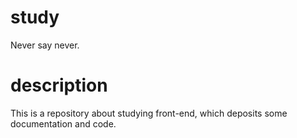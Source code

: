 # study
Never say never.

# description
This is a repository about studying front-end, which deposits some documentation and code.
